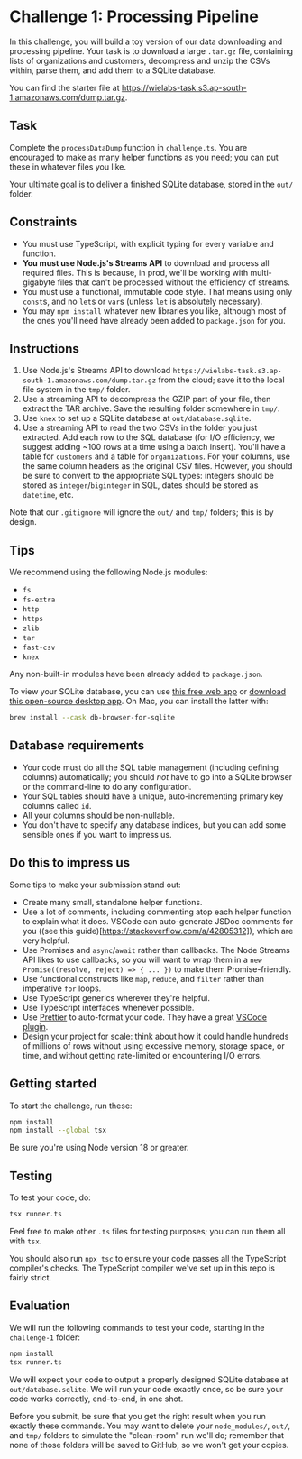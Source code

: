 # Challenge 1: Processing Pipeline

In this challenge, you will build a toy version of our data downloading and processing pipeline. Your task is to download a large `.tar.gz` file, containing lists of organizations and customers, decompress and unzip the CSVs within, parse them, and add them to a SQLite database.

You can find the starter file at <https://wielabs-task.s3.ap-south-1.amazonaws.com/dump.tar.gz>.

## Task

Complete the `processDataDump` function in `challenge.ts`. You are encouraged to make as many helper functions as you need; you can put these in whatever files you like.

Your ultimate goal is to deliver a finished SQLite database, stored in the `out/` folder.

## Constraints

- You must use TypeScript, with explicit typing for every variable and function.
- **You must use Node.js's Streams API** to download and process all required files. This is because, in prod, we'll be working with multi-gigabyte files that can't be processed without the efficiency of streams.
- You must use a functional, immutable code style. That means using only `const`s, and no `let`s or `var`s (unless `let` is absolutely necessary).
- You may `npm install` whatever new libraries you like, although most of the ones you'll need have already been added to `package.json` for you.

## Instructions

1. Use Node.js's Streams API to download `https://wielabs-task.s3.ap-south-1.amazonaws.com/dump.tar.gz` from the cloud; save it to the local file system in the `tmp/` folder.
2. Use a streaming API to decompress the GZIP part of your file, then extract the TAR archive. Save the resulting folder somewhere in `tmp/`.
3. Use `knex` to set up a SQLite database at `out/database.sqlite`.
4. Use a streaming API to read the two CSVs in the folder you just extracted. Add each row to the SQL database (for I/O efficiency, we suggest adding ~100 rows at a time using a batch insert). You'll have a table for `customers` and a table for `organizations`. For your columns, use the same column headers as the original CSV files. However, you should be sure to convert to the appropriate SQL types: integers should be stored as `integer`/`biginteger` in SQL, dates should be stored as `datetime`, etc.

Note that our `.gitignore` will ignore the `out/` and `tmp/` folders; this is by design.

## Tips

We recommend using the following Node.js modules:

- `fs`
- `fs-extra`
- `http`
- `https`
- `zlib`
- `tar`
- `fast-csv`
- `knex`

Any non-built-in modules have been already added to `package.json`.

To view your SQLite database, you can use [this free web app](https://sqliteviewer.app/) or [download this open-source desktop app](https://github.com/sqlitebrowser/sqlitebrowser). On Mac, you can install the latter with:

```sh
brew install --cask db-browser-for-sqlite
```

## Database requirements

- Your code must do all the SQL table management (including defining columns) automatically; you should _not_ have to go into a SQLite browser or the command-line to do any configuration.
- Your SQL tables should have a unique, auto-incrementing primary key columns called `id`.
- All your columns should be non-nullable.
- You don't have to specify any database indices, but you can add some sensible ones if you want to impress us.

## Do this to impress us

Some tips to make your submission stand out:

- Create many small, standalone helper functions.
- Use a lot of comments, including commenting atop each helper function to explain what it does. VSCode can auto-generate JSDoc comments for you ((see this guide)[https://stackoverflow.com/a/42805312]), which are very helpful.
- Use Promises and `async`/`await` rather than callbacks. The Node Streams API likes to use callbacks, so you will want to wrap them in a `new Promise((resolve, reject) => { ... })` to make them Promise-friendly.
- Use functional constructs like `map`, `reduce`, and `filter` rather than imperative `for` loops.
- Use TypeScript generics wherever they're helpful.
- Use TypeScript interfaces whenever possible.
- Use [Prettier](https://prettier.io/) to auto-format your code. They have a great [VSCode plugin](https://github.com/prettier/prettier-vscode).
- Design your project for scale: think about how it could handle hundreds of millions of rows without using excessive memory, storage space, or time, and without getting rate-limited or encountering I/O errors.

## Getting started

To start the challenge, run these:

```sh
npm install
npm install --global tsx
```

Be sure you're using Node version 18 or greater.

## Testing

To test your code, do:

```sh
tsx runner.ts
```

Feel free to make other `.ts` files for testing purposes; you can run them all with `tsx`.

You should also run `npx tsc` to ensure your code passes all the TypeScript compiler's checks. The TypeScript compiler we've set up in this repo is fairly strict.

## Evaluation

We will run the following commands to test your code, starting in the `challenge-1` folder:

```sh
npm install
tsx runner.ts
```

We will expect your code to output a properly designed SQLite database at `out/database.sqlite`. We will run your code exactly once, so be sure your code works correctly, end-to-end, in one shot.

Before you submit, be sure that you get the right result when you run exactly these commands. You may want to delete your `node_modules/`, `out/`, and `tmp/` folders to simulate the "clean-room" run we'll do; remember that none of those folders will be saved to GitHub, so we won't get your copies.
